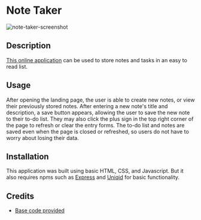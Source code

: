 # Note Taker

![note-taker-screenshot](https://user-images.githubusercontent.com/90315740/146662435-a44e2ef5-2a14-4a21-9525-30537ddd464e.jpg)

## Description

[This online application](https://evening-reef-07780.herokuapp.com/) can be used to store notes and tasks in an easy to read list. 

## Usage
After opening the landing page, the user is able to create new notes, or view their previously stored notes. After entering a new note's title and description, a save button appears, allowing the user to save the new note to their to-do list. They may also click the plus sign in the top right corner of the page to refresh or clear the entry forms. The to-do list and notes are saved even when the page is closed or refreshed, so users do not have to worry about losing their data.

## Installation

This application was built using basic HTML, CSS, and Javascript. But it also requires npms such as [Express](https://www.npmjs.com/package/express) and [Uniqid](https://www.npmjs.com/package/uniqid) for basic functionality.

## Credits
* [Base code provided](https://github.com/coding-boot-camp/miniature-eureka)
